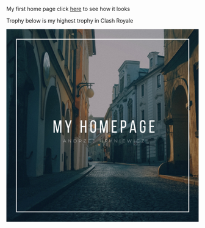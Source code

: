 My first home page click [here](https://thomasanders.github.io/homepage/) to see how it looks

Trophy below is my highest trophy in Clash Royale


![screen shot](https://github.com/thomasanders/homepage/blob/main/images/homepage.png)

